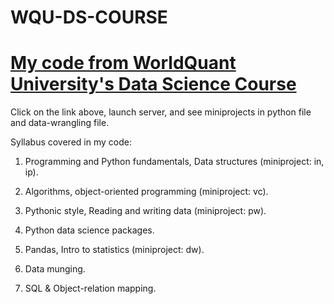 # WQU-DS-COURSE

# [My code from WorldQuant University's Data Science Course](https://wqu-ds.tditrain.com/user/knwankwo184/tree/datacourse)
Click on the link above, launch server, and see miniprojects in python file and data-wrangling file.

Syllabus covered in my code:
1. Programming and Python fundamentals, Data structures (miniproject: in, ip).

2. Algorithms, object-oriented programming (miniproject: vc).

3. Pythonic style, Reading and writing data (miniproject: pw).

4. Python data science packages.

5. Pandas, Intro to statistics (miniproject: dw).

6. Data munging.

7. SQL & Object-relation mapping.
